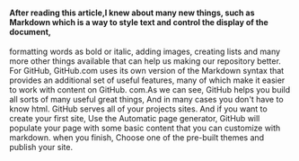 #### After reading this article,I knew about many new things, such as Markdown which is a way to style text and control the display of the document,
formatting words as bold or italic, adding images, creating lists and many more other things available that can help us making our repository better.
For GitHub, GitHub.com uses its own version of the Markdown syntax that provides an additional set of useful features, many of which make it easier to work with content on GitHub.
com.As we can see, GitHub helps you build all sorts of many useful great things, And in many cases you don't have to know html.
GitHub serves all of your projects sites. And if you want to create your first site, Use the Automatic page generator, GitHub will populate your page with some basic
content that you can customize with markdown. when you finish, Choose one of the pre-built themes and publish your site.
